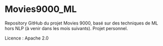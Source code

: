 # Movies9000_ML
Repository GitHub du projet Movies 9000, basé sur des techniques de ML hors NLP (à venir dans les mois suivants). Projet personnel.

Licence : Apache 2.0
